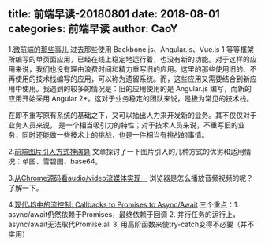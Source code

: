 title: 前端早读-20180801
date: 2018-08-01
categories: 前端早读
author: CaoY
---

1.[微前端的那些事儿](https://github.com/phodal/microfrontends/blob/master/README.md)
过去那些使用 Backbone.js、Angular.js、Vue.js 1 等等框架所编写的单页面应用，已经在线上稳定地运行着，也没有新的功能。对于这样的应用来说，我们也没有理由浪费时间和精力重写旧的应用。这里的那些使用旧的、不再使用的技术栈编写的应用，可以称为遗留系统。而，这些应用又需要结合到新应用中使用。我遇到的较多的情况是：旧的应用使用的是 Angular.js 编写，而新的应用开始采用 Angular 2+。这对于业务稳定的团队来说，是极为常见的技术栈。

在即不重写原有系统的基础之下，又可以抽出人力来开发新的业务。其不仅仅对于业务人员来说， 是一个相当吸引力的特性；对于技术人员来说，不重写旧的业务，同时还能做一些技术上的挑战，也是一件相当有挑战的事情。

2.[前端图片引入方式神演算](https://zhuanlan.zhihu.com/p/24315362)
文章探讨了一下图片引入的几种方式的优劣和适用情况：单图、雪碧图、base64。

3.[从Chrome源码看audio/video流媒体实现一](https://www.yinchengli.com/2018/07/08/chrome-media-stream/)
浏览器是怎么播放音频视频的呢？了解一下。

4.[现代JS中的流控制: Callbacks to Promises to Async/Await](https://www.zcfy.cc/article/flow-control-in-modern-js-callbacks-to-promises-to-async-await)
三个重点：1. async/await仍然依赖于Promises，最终依赖于回调 2. 并行任务的运行上，async/await无法取代Promise.all 3. 用高阶函数来使try-catch变得不必要（并不实用）